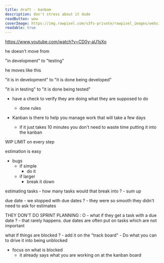 ```yaml
---
title: draft - kanbam
description: don't stress about it dude
readButton: wow
coverImage: https://img.rawpixel.com/s3fs-private/rawpixel_images/website_content/pd158-03-nap.jpg?w=1300&dpr=1&fit=default&crop=default&q=80&vib=3&con=3&usm=15&bg=F4F4F3&auto=format&ixlib=js-2.2.1&s=30784b2dc785a8e166a5a0ac154122e7
readable: true
---
```


https://www.youtube.com/watch?v=CD0y-aU1sXo

he doesn't move from

"in development" to "testing"

he moves like this

"it is in development" to "it is done being developed"

"it is in testing" to "it is done being tested"

- have a check to verify they are doing what they are supposed to do
    - done rules


- Kanban is there to help you manage work that will take a few days
    - if it just takes 10 minutes you don't need to waste time putting it into the kanban 


WIP LIMIT on every step

estimation is easy

- bugs
    - if simple
        -  do it
    - if larger
        - break it down


estimating tasks
    - how many tasks would that break into ?
        - sum up

due date
    - we stopped with due dates ?
    - they were so smooth they didn't need to ask for estimates

THEY DON'T DO SPRINT PLANNING : O
    - what if they get a task with a due date ?
        - that rarely happens. due dates are often put on tasks which are not important
        
        
what if things are blocked ?
    - add it on the "track board"
        - Do what you can to drive it into being unblocked
        
- focus on what is blocked
    - it already says what you are working on at the kanban board